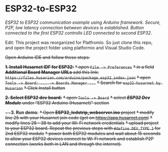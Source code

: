 # ESP32-to-ESP32
*ESP32 to ESP32 communication example using Arduino framework. Secure, P2P, low latency connection between devices is established. Button connected to the first ESP32 controlls LED connected to second ESP32.*


Edit: This project was reorganized for Platfromio. So just clone this repo, and open the project folder using platformio and Visual Studio Code.


~~Open Arduino IDE and follow these steps:~~

~~**1. Install Husarnet IDF for ESP32:**~~
~~* open ```File -> Preferences```~~
~~* in a field **Additional Board Manager URLs** add this link: `https://files.husarion.com/arduino/package_esp32_index.json`~~
~~* open ```Tools -> Board: ... -> Boards Manager ...```~~
~~* Search for `esp32-husarnet by Husarion`~~
~~* Click Install button~~

~~**2. Select ESP32 dev board:**~~
~~* open ```Tools -> Board```~~
~~* select ***ESP32 Dev Module*** under "ESP32 Arduino (Husarnet)" section~~

~~**3. Run demo:**
~~* Open **ESP32_ledstrip_webserver.ino** project~~
~~* modify line 25 with your Husarnet join code (get on https://app.husarnet.com)~~
~~* modify lines 28 - 38 to add your Wi-Fi network credentials~~
~~* upload project to your ESP32 board. Repeat the previous steps with ```#define DEV_TYPE 1``` for 2nd ESP32 module~~
~~* power both ESP32 modules and wait about 15 seconds to allow your ESP32 devices connect to Wi-Fi network and establish P2P connection (works both in LAN and through the internet).~~


